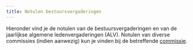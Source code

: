 ```yaml
---
title: Notulen bestuursvergaderingen
---
```


Hieronder vind je de notulen van de bestuursvergaderingen en van de jaarlijkse algemene ledenvergaderingen (ALV). Notulen van diverse commissies (indien aanwezig) kun je vinden bij de betreffende [commissie](/nl/vereniging/commissies).
